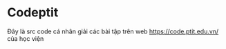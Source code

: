 # Codeptit
Đây là src code cá nhân giải các bài tập trên web https://code.ptit.edu.vn/ của học viện
